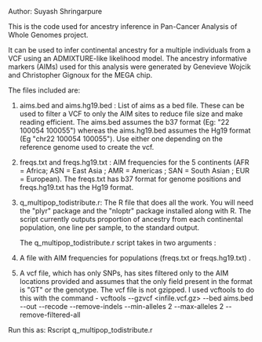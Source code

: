 Author: Suyash Shringarpure

This is the code used for ancestry inference in Pan-Cancer Analysis of Whole Genomes project.

It can be used to infer continental ancestry for a multiple individuals from a VCF using an ADMIXTURE-like likelihood model. The ancestry informative markers (AIMs) used for this analysis were generated by Genevieve Wojcik and Christopher Gignoux for the MEGA chip.

The files included are:
1) aims.bed and aims.hg19.bed : List of aims as a bed file. These can be used to filter a VCF to only the AIM sites to reduce file size and make reading efficient. The aims.bed assumes the b37 format (Eg: "22 100054 100055") whereas the aims.hg19.bed assumes the Hg19 format (Eg "chr22 100054 100055"). Use either one depending on the reference genome used to create the vcf.

2) freqs.txt and freqs.hg19.txt : AIM frequencies for the 5 continents (AFR = Africa; ASN = East Asia ; AMR = Americas ; SAN = South Asian ; EUR = European). The freqs.txt has b37 format for genome positions and freqs.hg19.txt has the Hg19 format.

3) q_multipop_todistribute.r:  The R file that does all the work. You will need the "plyr" package and the "nloptr" package installed along with R. The script currently outputs proportion of ancestry from each continental population, one line per sample, to the standard output.

	The q_multipop_todistribute.r script takes in two arguments :
1) A file with AIM frequencies for populations (freqs.txt or freqs.hg19.txt) .
2) A vcf file, which has only SNPs, has sites filtered only to the AIM locations provided  and assumes that the only field present in the format is "GT" or the genotype. The vcf file is not gzipped. I used vcftools to do this with the command - vcftools --gzvcf <infile.vcf.gz> --bed aims.bed --out <outfile> --recode --remove-indels --min-alleles 2 --max-alleles 2 --remove-filtered-all

Run this as: Rscript q_multipop_todistribute.r <frequencyfile> <vcffile>


